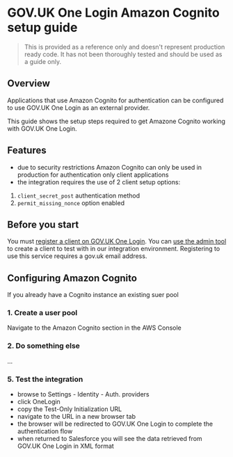 # GOV.UK One Login Amazon Cognito setup guide

> This is provided as a reference only and doesn't represent production ready code. It has not been thoroughly tested and should be used as a guide only.

## Overview

 Applications that use Amazon Cognito for authentication can be configured to use GOV.UK One Login as an external provider.

 This guide shows the setup steps required to get Amazone Cognito working with GOV.UK One Login.

## Features

- due to security restrictions Amazon Cognito can only be used in production for authentication only client applications
- the integration requires the use of 2 client setup options: 

1. `client_secret_post` authentication method
1. `permit_missing_nonce` option enabled

## Before you start

You must [register a client on GOV.UK One Login](https://docs.sign-in.service.gov.uk/before-integrating/set-up-your-service-s-configuration/#register-your-service-to-use-gov-uk-one-login). You can [use the admin tool](https://admin.sign-in.service.gov.uk/register/enter-email-address) to create a client to test with in our integration environment. Registering to use this service requires a gov.uk email address.

## Configuring Amazon Cognito

If you already have a Cognito instance an existing suer pool 
### 1. Create a user pool

Navigate to the Amazon Cognito section in the AWS Console

### 2. Do something else

...

### 5. Test the integration

- browse to Settings - Identity - Auth. providers
- click OneLogin
- copy the Test-Only Initialization URL
- navigate to the URL in a new browser tab
- the browser will be redirected to GOV.UK One Login to complete the authentication flow
- when returned to Salesforce you will see the data retrieved from GOV.UK One Login in XML format
